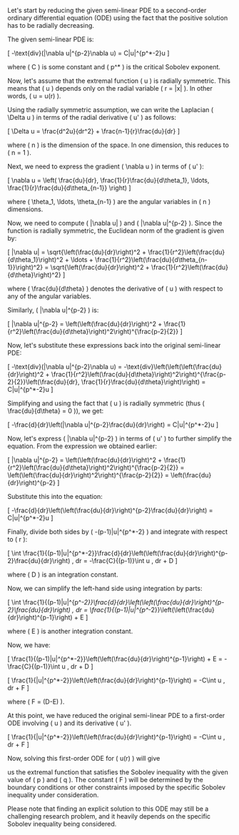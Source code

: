 Let's start by reducing the given semi-linear PDE to a second-order ordinary differential equation (ODE) using the fact that the positive solution has to be radially decreasing.

The given semi-linear PDE is:

\[ -\text{div}(|\nabla u|^{p-2}\nabla u) = C|u|^{p^*-2}u \]

where \( C \) is some constant and \( p^* \) is the critical Sobolev exponent.

Now, let's assume that the extremal function \( u \) is radially symmetric. This means that \( u \) depends only on the radial variable \( r = |x| \). In other words, \( u = u(r) \).

Using the radially symmetric assumption, we can write the Laplacian \( \Delta u \) in terms of the radial derivative \( u' \) as follows:

\[ \Delta u = \frac{d^2u}{dr^2} + \frac{n-1}{r}\frac{du}{dr} \]

where \( n \) is the dimension of the space. In one dimension, this reduces to \( n = 1 \).

Next, we need to express the gradient \( \nabla u \) in terms of \( u' \):

\[ \nabla u = \left( \frac{du}{dr}, \frac{1}{r}\frac{du}{d\theta_1}, \ldots, \frac{1}{r}\frac{du}{d\theta_{n-1}} \right) \]

where \( \theta_1, \ldots, \theta_{n-1} \) are the angular variables in \( n \) dimensions.

Now, we need to compute \( |\nabla u| \) and \( |\nabla u|^{p-2} \). Since the function is radially symmetric, the Euclidean norm of the gradient is given by:

\[ |\nabla u| = \sqrt{\left(\frac{du}{dr}\right)^2 + \frac{1}{r^2}\left(\frac{du}{d\theta_1}\right)^2 + \ldots + \frac{1}{r^2}\left(\frac{du}{d\theta_{n-1}}\right)^2} = \sqrt{\left(\frac{du}{dr}\right)^2 + \frac{1}{r^2}\left(\frac{du}{d\theta}\right)^2} \]

where \( \frac{du}{d\theta} \) denotes the derivative of \( u \) with respect to any of the angular variables.

Similarly, \( |\nabla u|^{p-2} \) is:

\[ |\nabla u|^{p-2} = \left(\left(\frac{du}{dr}\right)^2 + \frac{1}{r^2}\left(\frac{du}{d\theta}\right)^2\right)^{\frac{p-2}{2}} \]

Now, let's substitute these expressions back into the original semi-linear PDE:

\[ -\text{div}(|\nabla u|^{p-2}\nabla u) = -\text{div}\left(\left(\left(\frac{du}{dr}\right)^2 + \frac{1}{r^2}\left(\frac{du}{d\theta}\right)^2\right)^{\frac{p-2}{2}}\left(\frac{du}{dr}, \frac{1}{r}\frac{du}{d\theta}\right)\right) = C|u|^{p^*-2}u \]

Simplifying and using the fact that \( u \) is radially symmetric (thus \( \frac{du}{d\theta} = 0 \)), we get:

\[ -\frac{d}{dr}\left(|\nabla u|^{p-2}\frac{du}{dr}\right) = C|u|^{p^*-2}u \]

Now, let's express \( |\nabla u|^{p-2} \) in terms of \( u' \) to further simplify the equation. From the expression we obtained earlier:

\[ |\nabla u|^{p-2} = \left(\left(\frac{du}{dr}\right)^2 + \frac{1}{r^2}\left(\frac{du}{d\theta}\right)^2\right)^{\frac{p-2}{2}} = \left(\left(\frac{du}{dr}\right)^2\right)^{\frac{p-2}{2}} = \left(\frac{du}{dr}\right)^{p-2} \]

Substitute this into the equation:

\[ -\frac{d}{dr}\left(\left(\frac{du}{dr}\right)^{p-2}\frac{du}{dr}\right) = C|u|^{p^*-2}u \]

Finally, divide both sides by \( -(p-1)|u|^{p^*-2} \) and integrate with respect to \( r \):

\[ \int \frac{1}{(p-1)|u|^{p^*-2}}\frac{d}{dr}\left(\left(\frac{du}{dr}\right)^{p-2}\frac{du}{dr}\right) \, dr = -\frac{C}{(p-1)}\int u \, dr + D \]

where \( D \) is an integration constant.

Now, we can simplify the left-hand side using integration by parts:

\[ \int \frac{1}{(p-1)|u|^{p^*-2}}\frac{d}{dr}\left(\left(\frac{du}{dr}\right)^{p-2}\frac{du}{dr}\right) \, dr = \frac{1}{(p-1)|u|^{p^*-2}}\left(\left(\frac{du}{dr}\right)^{p-1}\right) + E \]

where \( E \) is another integration constant.

Now, we have:

\[ \frac{1}{(p-1)|u|^{p^*-2}}\left(\left(\frac{du}{dr}\right)^{p-1}\right) + E = -\frac{C}{(p-1)}\int u \, dr + D \]

\[ \frac{1}{|u|^{p^*-2}}\left(\left(\frac{du}{dr}\right)^{p-1}\right) = -C\int u \, dr + F \]

where \( F = (D-E) \).

At this point, we have reduced the original semi-linear PDE to a first-order ODE involving \( u \) and its derivative \( u' \).

\[ \frac{1}{|u|^{p^*-2}}\left(\left(\frac{du}{dr}\right)^{p-1}\right) = -C\int u \, dr + F \]

Now, solving this first-order ODE for \( u(r) \) will give

 us the extremal function that satisfies the Sobolev inequality with the given value of \( p \) and \( q \). The constant \( F \) will be determined by the boundary conditions or other constraints imposed by the specific Sobolev inequality under consideration.

Please note that finding an explicit solution to this ODE may still be a challenging research problem, and it heavily depends on the specific Sobolev inequality being considered.